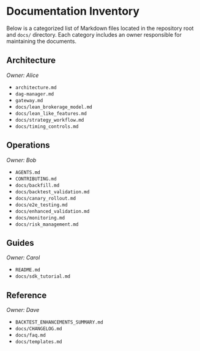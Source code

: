 # Documentation Inventory

Below is a categorized list of Markdown files located in the repository root and `docs/` directory. Each category includes an owner responsible for maintaining the documents.

## Architecture
*Owner: Alice*

- `architecture.md`
- `dag-manager.md`
- `gateway.md`
- `docs/lean_brokerage_model.md`
- `docs/lean_like_features.md`
- `docs/strategy_workflow.md`
- `docs/timing_controls.md`

## Operations
*Owner: Bob*

- `AGENTS.md`
- `CONTRIBUTING.md`
- `docs/backfill.md`
- `docs/backtest_validation.md`
- `docs/canary_rollout.md`
- `docs/e2e_testing.md`
- `docs/enhanced_validation.md`
- `docs/monitoring.md`
- `docs/risk_management.md`

## Guides
*Owner: Carol*

- `README.md`
- `docs/sdk_tutorial.md`

## Reference
*Owner: Dave*

- `BACKTEST_ENHANCEMENTS_SUMMARY.md`
- `docs/CHANGELOG.md`
- `docs/faq.md`
- `docs/templates.md`

